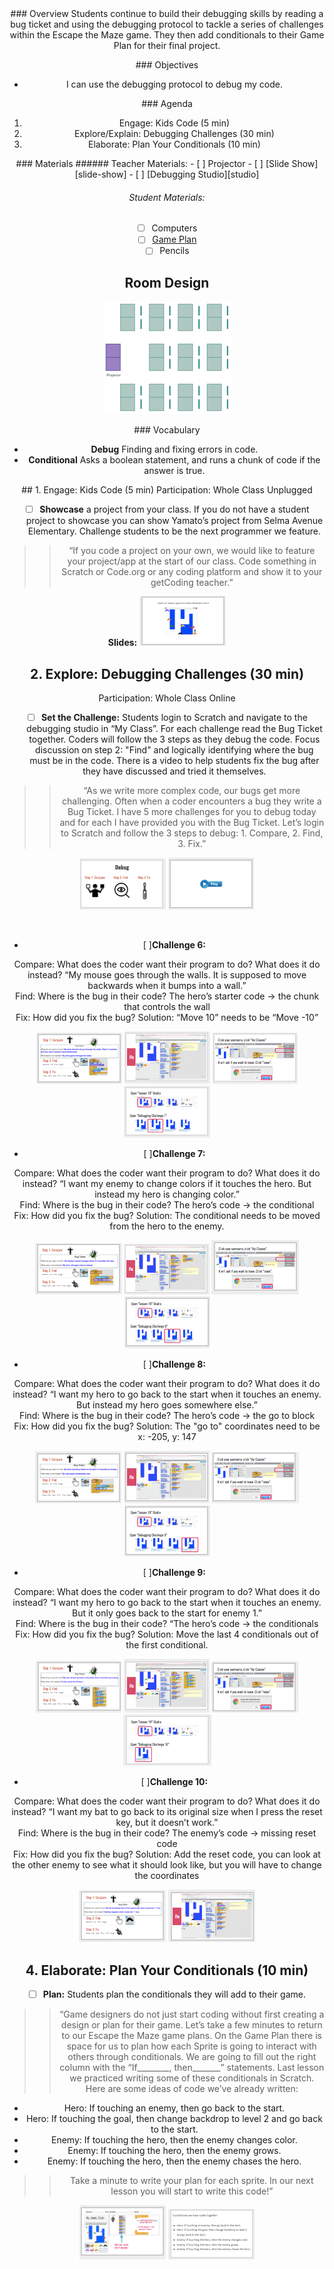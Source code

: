 <header class='header' title='Debugging Conditionals' subtitle='Lesson 24'/>

<notable>
<iconp src='/icons/activity.png'>### Overview</iconp>
Students continue to build their debugging skills by reading a bug ticket and using the debugging protocol to tackle a series of challenges within the Escape the Maze game. They then add conditionals to their Game Plan for their final project.

<iconp src='/icons/objectives.png'>### Objectives</iconp>
- I can use the debugging protocol to debug my code.

<iconp src='/icons/agenda.png'>### Agenda</iconp>
1. Engage: Kids Code (5 min)
1. Explore/Explain: Debugging Challenges (30 min)
1. Elaborate: Plan Your Conditionals (10 min)

<note>
<iconp src='/icons/materials.png'>### Materials</iconp>
###### Teacher Materials:
- [ ] Projector
- [ ] [Slide Show][slide-show]
- [ ] [Debugging Studio][studio]

###### Student Materials:
- [ ] Computers
- [ ] [Game Plan][handout]
- [ ] Pencils

</note>

## Room Design
![room](/images/layout-rows.png)

<note>

<iconp src='/icons/vocab.png'>### Vocabulary</iconp>
- **Debug** Finding and fixing errors in code.
- **Conditional** Asks a boolean statement, and runs a chunk of code if the answer is true.

</note>


<pagebreak/>
## 1. Engage: Kids Code (5 min)
Participation: Whole Class Unplugged

- [ ] **Showcase** a project from your class.  If you do not have a student project to showcase you can show Yamato’s project from Selma Avenue Elementary. Challenge students to be the next programmer we feature.

> > “If you code a project on your own, we would like to feature your project/app at the start of our class. Code something in Scratch or Code.org or any coding platform and show it to your getCoding teacher.”

<note>**Slides:** ![slides-KidsCode](./images/slides-kc.png)</note>

##  2. Explore: Debugging Challenges (30 min)
Participation: Whole Class Online

- [ ] **Set the Challenge:** Students login to Scratch and navigate to the debugging studio in “My Class”. For each challenge read the Bug Ticket together. Coders will follow the 3 steps as they debug the code. Focus discussion on step 2: "Find" and logically identifying where the bug must be in the code. There is a video to help students fix the bug after they have discussed and tried it themselves.

> > “As we write more complex code, our bugs get more challenging.  Often when a coder encounters a bug they write a Bug Ticket. I have 5 more challenges for you to debug today and for each I have provided you with the Bug Ticket. Let’s login to Scratch and follow the 3 steps to debug: 1. Compare, 2. Find, 3. Fix.”

<note>![debug-slides](./images/debug.png)
![debug-CodeAlong](./images/CodeAlong.png)</note>

<br/>

- [ ]**Challenge 6:**

<iconp type="question"> Compare: What does the coder want their program to do? What does it do instead?</iconp>
	<iconp type="answer"> “My mouse goes through the walls. It is supposed to move backwards when it bumps into a wall.”</iconp>
<br/><iconp type="question"> Find: Where is the bug in their code?</iconp>
	<iconp type="answer"> The hero’s starter code -> the chunk that controls the wall</iconp>
<br/><iconp type="question"> Fix: How did you fix the bug?</iconp>
	Solution: “Move 10” needs to be “Move -10”

<note>![debugC1-slides](./images/dc6-1.png)
![debugC1-slides](./images/dc6-2.png)
![debugC1-slides](./images/dc6-3.png)
![debugC1-slides](./images/dc6-4.png)</note>

- [ ]**Challenge 7:**

<iconp type="question"> Compare: What does the coder want their program to do? What does it do instead?</iconp>
	<iconp type="answer">“I want my enemy to change colors if it touches the hero. But instead my hero is changing color.”</iconp>
<br/><iconp type="question"> Find: Where is the bug in their code? </iconp>
	<iconp type="answer">The hero’s code -> the conditional </iconp>
<br/><iconp type="question"> Fix: How did you fix the bug? </iconp>
	Solution: The conditional needs to be moved from the hero to the enemy.

<note>![debugC1-slides](./images/dc7-1.png)
![debugC1-slides](./images/dc7-2.png)
![debugC1-slides](./images/dc7-3.png)
![debugC1-slides](./images/dc7-4.png)</note>
<pagebreak/>
- [ ]**Challenge 8:**

<iconp type="question"> Compare: What does the coder want their program to do? What does it do instead?</iconp>
	<iconp type="answer">“I want my hero to go back to the start when it touches an enemy. But instead my hero goes somewhere else.”</iconp>
<br/><iconp type="question"> Find: Where is the bug in their code? </iconp>
	<iconp type="answer">The hero’s code -> the go to block</iconp>
<br/><iconp type="question">Fix: How did you fix the bug? </iconp>
	Solution: The "go to" coordinates need to be x: -205, y: 147

<note>![debugC1-slides](./images/dc8-1.png)
![debugC1-slides](./images/dc8-2.png)
![debugC1-slides](./images/dc8-3.png)
![debugC1-slides](./images/dc8-4.png)</note>

- [ ]**Challenge 9:**

<iconp type="question"> Compare: What does the coder want their program to do? What does it do instead?</iconp>
	<iconp type="answer">“I want my hero to go back to the start when it touches an enemy. But it only goes back to the start for enemy 1.”</iconp>
<br/><iconp type="question"> Find: Where is the bug in their code?</iconp>
	<iconp type="answer">“The hero’s code -> the conditionals </iconp>
<br/><iconp type="question">Fix: How did you fix the bug? </iconp>
	Solution: Move the last 4 conditionals out of the first conditional.

<note>![debugC1-slides](./images/dc9-1.png)
![debugC1-slides](./images/dc9-2.png)
![debugC1-slides](./images/dc9-3.png)
![debugC1-slides](./images/dc9-4.png)</note>
<pagebreak/>
- [ ]**Challenge 10:**

<iconp type="question"> Compare: What does the coder want their program to do? What does it do instead?</iconp>
	<iconp type="answer">“I want my bat to go back to its original size when I press the reset key, but it doesn’t work.”</iconp>
<br/><iconp type="question"> Find: Where is the bug in their code? </iconp>
	<iconp type="answer">The enemy’s code -> missing reset code</iconp>
<br/><iconp type="question">Fix: How did you fix the bug? </iconp>
	Solution: Add the reset code, you can look at the other enemy to see what it should look like, but you will have to change the coordinates

<note>![debugC1-slides](./images/dc10-1.png)
![debugC1-slides](./images/dc10-2.png)
</note>

## 4. Elaborate: Plan Your Conditionals (10 min)

- [ ] **Plan:** Students plan the conditionals they will add to their game.

> > “Game designers do not just start coding without first creating a design or plan for their game. Let’s take a few minutes to return to our Escape the Maze game plans. On the Game Plan there is space for us to plan how each Sprite is going to interact with others through conditionals. We are going to fill out the right column with the “If________, then_______” statements. Last lesson we practiced writing some of these conditionals in Scratch. Here are some ideas of code we’ve already written:
- Hero: If touching an enemy, then go back to the start.
- Hero: If touching the goal, then change backdrop to level 2 and go back to the start.
- Enemy: If touching the hero, then the enemy changes color.
- Enemy: If touching the hero, then the enemy grows.
- Enemy: If touching the hero, then the enemy chases the hero.

> > Take a minute to write your plan for each sprite. In our next lesson you will start to write this code!”  

<note>![slides-plan1](./images/slides-plan1.png)
![slides-plan2](./images/slides-plan2.png)
</note>

</notable>

[slide-show]: https://docs.google.com/presentation/d/12cH6iuACxsk9N07qeWw1ne8vn2crR3YGqhlqoI5321E/edit?usp=sharing
[handout]: https://drive.google.com/file/d/0B2wBzr9vcXjPN3hPQmItMndvQ1k/view?usp=sharing
[studio]: https://scratch.mit.edu/studios/3833131/
